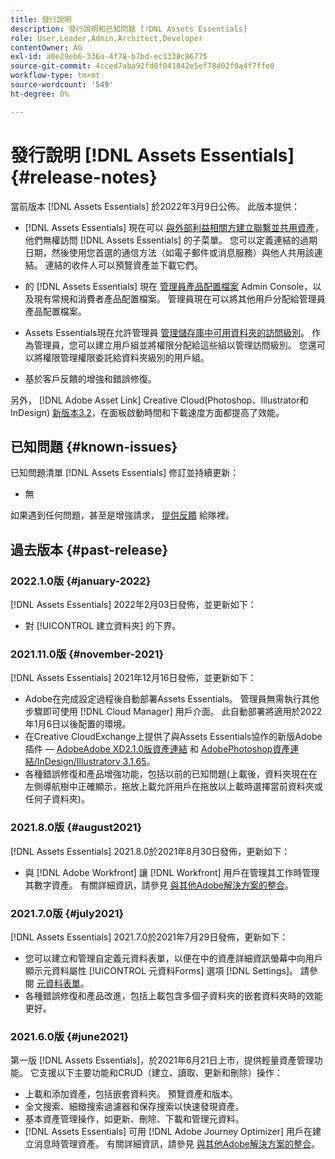```yaml
---
title: 發行說明
description: 發行說明和已知問題 [!DNL Assets Essentials]
role: User,Leader,Admin,Architect,Developer
contentOwner: AG
exl-id: a0e29eb6-336a-4f78-b7bd-ec1338c86775
source-git-commit: 4cced7aba92fd0f041842e5ef78d02f0a4f7ffe0
workflow-type: tm+mt
source-wordcount: '549'
ht-degree: 0%

---
```


# 發行說明 [!DNL Assets Essentials] {#release-notes}

當前版本 [!DNL Assets Essentials] 於2022年3月9日公佈。 此版本提供：

* [!DNL Assets Essentials] 現在可以 [與外部利益相關方建立聯繫並共用資產](share-links-for-assets.md)，他們無權訪問 [!DNL Assets Essentials] 的子菜單。 您可以定義連結的過期日期，然後使用您首選的通信方法（如電子郵件或消息服務）與他人共用該連結。 連結的收件人可以預覽資產並下載它們。

* 的 [!DNL Assets Essentials] 現在 [管理員產品配置檔案](deploy-administer.md#add-users-to-essentials) Admin Console，以及現有常規和消費者產品配置檔案。 管理員現在可以將其他用戶分配給管理員產品配置檔案。

* Assets Essentials現在允許管理員 [管理儲存庫中可用資料夾的訪問級別](manage-permissions.md)。 作為管理員，您可以建立用戶組並將權限分配給這些組以管理訪問級別。 您還可以將權限管理權限委託給資料夾級別的用戶組。

* 基於客戶反饋的增強和錯誤修復。

另外， [!DNL Adobe Asset Link] Creative Cloud(Photoshop、Illustrator和InDesign) [新版本3.2](https://exchange.adobe.com/creativecloud.details.106875.adobe-asset-link-cep.html)，在面板啟動時間和下載速度方面都提高了效能。


## 已知問題 {#known-issues}

已知問題清單 [!DNL Assets Essentials] 修訂並持續更新：

* 無

如果遇到任何問題，甚至是增強請求， [提供反饋](#provide-feedback) 給隊裡。

## 過去版本 {#past-release}

### 2022.1.0版 {#january-2022}

[!DNL Assets Essentials] 2022年2月03日發佈，並更新如下：

* 對 [!UICONTROL 建立資料夾] 的下界。 <!-- CQ-4338818 -->

### 2021.11.0版 {#november-2021}

[!DNL Assets Essentials] 2021年12月16日發佈，並更新如下：

* Adobe在完成設定過程後自動部署Assets Essentials。 管理員無需執行其他步驟即可使用 [!DNL Cloud Manager] 用戶介面。 此自動部署將適用於2022年1月6日以後配置的環境。
* 在Creative CloudExchange上提供了與Assets Essentials協作的新版Adobe插件 —  [AdobeAdobe XD2.1.0版資產連結](https://exchange.adobe.com/creativecloud/plugindetails.html/app/cc/61d229b9) 和 [AdobePhotoshop資產連結/InDesign/Illustratorv 3.1.65](https://exchange.adobe.com/creativecloud.details.106875.adobe-asset-link-cep.html)。
* 各種錯誤修復和產品增強功能，包括以前的已知問題(上載後，資料夾現在在左側導航樹中正確顯示<!-- CQ-4337638 -->，拖放上載允許用戶在拖放以上載時選擇當前資料夾或任何子資料夾<!-- CQ-4327753 -->)。

### 2021.8.0版 {#august2021}

[!DNL Assets Essentials] 2021.8.0於2021年8月30日發佈，更新如下：

* 與 [!DNL Adobe Workfront] 讓 [!DNL Workfront] 用戶在管理其工作時管理其數字資產。 有關詳細資訊，請參見 [與其他Adobe解決方案的整合](/help/integration.md)。

### 2021.7.0版 {#july2021}

[!DNL Assets Essentials] 2021.7.0於2021年7月29日發佈，更新如下：

* 您可以建立和管理自定義元資料表單，以便在中的資產詳細資訊螢幕中向用戶顯示元資料屬性 [!UICONTROL 元資料Forms] 選項 [!DNL Settings]。 請參閱 [元資料表單](metadata.md#metadata-forms)。
* 各種錯誤修復和產品改進，包括上載包含多個子資料夾的嵌套資料夾時的效能更好。

### 2021.6.0版 {#june2021}

第一版 [!DNL Assets Essentials]，於2021年6月21日上市，提供輕量資產管理功能。 它支援以下主要功能和CRUD（建立、讀取、更新和刪除）操作：

* 上載和添加資產，包括嵌套資料夾。 預覽資產和版本。
* 全文搜索、細緻搜索過濾器和保存搜索以快速發現資產。
* 基本資產管理操作，如更新、刪除、下載和管理元資料。
* [!DNL Assets Essentials] 可用 [!DNL Adobe Journey Optimizer] 用戶在建立消息時管理資產。 有關詳細資訊，請參見 [與其他Adobe解決方案的整合](/help/integration.md)。
